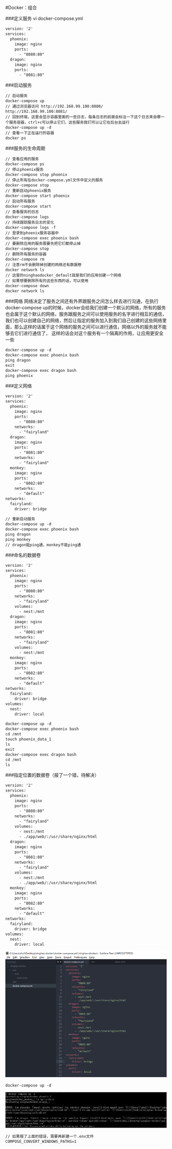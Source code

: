 #Docker：组合

###定义服务
vi docker-compose.yml
```
version: '2'
services:
  phoenix:
    image: nginx
    ports:
      - "8080:80"
  dragon:
    image: nginx
    ports:
      - "8081:80"
```

###启动服务
```
// 启动服务
docker-compose up
// 通过浏览器访问 http://192.168.99.100:8080/		http://192.168.99.100:8081/
// 回到终端，这里会显示容器里面的一些日志，每条日志的前面会标注一下这个日志来自哪一个服务容器，ctrl+c可以停止它们，这些服务我们可以让它在后台去运行
docker-compose up -d
// 查看一下正在运行的容器
docker ps
```

###服务的生命周期
```
// 查看应用的服务
docker-compose ps
// 停止phoenix服务
docker-compose stop phoenix
// 停止所有在docker-compose.yml文件中定义的服务
docker-compose stop
// 重新启动phoenix服务
docker-compose start phoenix
// 启动所有服务
docker-compose start	
// 查看服务的日志
docker-compose logs
// 持续跟踪服务日志的变化
docker-compose logs -f
// 登录到phoenix服务容器中
docker-compose exec phoenix bash
// 要删除应用的服务需要先把它们都停止掉
docker-compose stop
// 删除所有服务的容器
docker-compose rm
// 注意rm不会删除掉创建的网络还有数据卷
docker network ls
// 这里的ninghaodocker_default就是我们的应用创建一个网络
// 如果想要删除所有的这些东西的话，可以使用
docker-compose down
docker network ls
```

###网络
网络决定了服务之间还有外界跟服务之间怎么样去进行沟通，在执行docker-compose up的时候，docker会给我们创建一个默认的网络，所有的服务也会属于这个默认的网络，服务跟服务之间可以使用服务的名字进行相互的通信，我们也可以创建自己的网络，然后让指定的服务加入到我们自己创建的这些网络里面，那么这样的话属于这个网络的服务之间可以进行通信，网络以外的服务就不能够去它们进行通信了， 这样的话会对这个服务有一个隔离的作用，让应用更安全一些
```
docker-compose up -d
docker-compose exec phoenix bash
ping dragon
exit
docker-compose exec dragon bash
ping phoenix
```

###定义网络
```
version: '2'
services:
  phoenix:
    image: nginx
    ports:
      - "8080:80"
    networks:
      - "fairyland"
  dragon:
    image: nginx
    ports:
      - "8081:80"
    networks:
      - "fairyland"
  monkey:
    image: nginx
    ports:
      - "8082:80"
    networks:
      - "default"
networks:
  fairyland:
    driver: bridge
```
```
// 重新启动服务
docker-compose up -d
docker-compose exec phoenix bash
ping dragon
ping monkey
// dragon能ping通，monkey不能ping通
```

###命名的数据卷
```
version: '2'
services:
  phoenix:
    image: nginx
    ports:
      - "8080:80"
    networks:
      - "fairyland"
    volumes:
      - nest:/mnt
  dragon:
    image: nginx
    ports:
      - "8081:80"
    networks:
      - "fairyland"
    volumes:
      - nest:/mnt
  monkey:
    image: nginx
    ports:
      - "8082:80"
    networks:
      - "default"
networks:
  fairyland:
    driver: bridge
volumes:
  nest:
    driver: local
```
```
docker-compose up -d
docker-compose exec phoenix bash
cd /mnt
touch phoenix_data_1
ls
exit
docker-compose exec dragon bash
cd /mnt
ls
```

###指定位置的数据卷（报了一个错，待解决）
```
version: '2'
services:
  phoenix:
    image: nginx
    ports:
      - "8080:80"
    networks:
      - "fairyland"
    volumes:
      - nest:/mnt
      - ./app/web/:/usr/share/nginx/html
  dragon:
    image: nginx
    ports:
      - "8081:80"
    networks:
      - "fairyland"
    volumes:
      - nest:/mnt
      - ./app/web/:/usr/share/nginx/html
  monkey:
    image: nginx
    ports:
      - "8082:80"
    networks:
      - "default"
networks:
  fairyland:
    driver: bridge
volumes:
  nest:
    driver: local

```
![](image/screenshot_1485879858230.png)
```
docker-compose up -d
```
![](image/screenshot_1485879478103.png)
```
// 如果报了上面的错误，需要再新建一个.env文件
COMPOSE_CONVERT_WINDOWS_PATHS=1
```